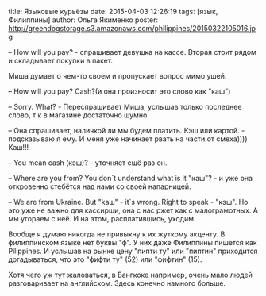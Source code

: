 title: Языковые курьёзы
date: 2015-04-03 12:26:19
tags: [язык, Филиппины]
author: Ольга Якименко
poster: http://greendogstorage.s3.amazonaws.com/philippines/20150322105016.jpg

– How will you pay? - спрашивает девушка на кассе. Вторая стоит рядом и складывает покупки в пакет.

Миша думает о чем-то своем и пропускает вопрос мимо ушей.

– How will you pay? Cash?(и она произносит это слово как "каш")

– Sorry. What? - Переспрашивает Миша, услышав только последнее слово, т к в магазине достаточно шумно.

– Она спрашивает, наличкой ли мы будем платить. Кэш или картой. - подсказываю я ему. И меня уже начинает рвать на части от смеха)))) Каш!!!

– You mean cash (кэш)? - уточняет ещё раз он.

– Where are you from? You don`t understand what is it "каш"? - и уже она откровенно стебётся над нами со своей напарницей.

– We are from Ukraine. But "kаш" - it`s wrong. Right to speak - "кэш". Но это уже не важно для кассирши, она с нас ржет как с малограмотных. А мы угораем с неё. И на этом, расплатившись, уходим.

Вообще я думаю никогда не привыкну к их жуткому акценту. В филиппинском языке нет буквы "ф". У них даже Филиппины пишется как Pilippines. И услышав на рынке цену "пипти ту" или "пиптин" приходится догадываться, что это "фифти ту" (52) или "фифтин" (15).

Хотя чего уж тут жаловаться, в Бангкоке например, очень мало людей разговаривает на английском. Здесь конечно намного больше.